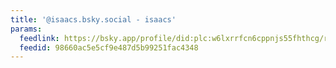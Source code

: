 ```yaml
---
title: '@isaacs.bsky.social - isaacs'
params:
  feedlink: https://bsky.app/profile/did:plc:w6lxrrfcn6cppnjs55fhthcg/rss
  feedid: 98660ac5e5cf9e487d5b99251fac4348
---
```

